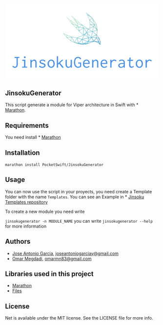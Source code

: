 <p align="center">
<img src="JinsokuGenerator.png" alt="JinsokuGenerator" /><br />
</p>

## JinsokuGenerator

 This script generate a module for Viper architecture in Swift with * [Marathon][1].
 
 ## Requirements
 
 You need install * [Marathon][1]
 
 ## Installation
 
 `marathon install PocketSwift/JinsokuGenerator`
 
 ## Usage
 
You can now use the script in your proyects, you need create a Template folder with the name `Templates`. You can see an Example in * [Jinsoku Templates repository][3]

To create a new module you need write

`jinsokugenerator -n MODULE_NAME`
you can write  `jinsokugenerator --help` for more information 

## Authors

* [Jose Antonio Garcia](https://github.com/joseantoniogarciay), joseantoniogarciay@gmail.com
* [Omar Megdadi](https://github.com/NSStudent), omarmn83@gmail.com

## Libraries used in this project

* [Marathon][1]
* [Files][2]

## License

Net is available under the MIT license. See the LICENSE file for more info.

[1]: https://github.com/JohnSundell/Marathon
[2]: https://github.com/JohnSundell/Files
[3]: https://github.com/PocketSwift/JinsokuTemplates
